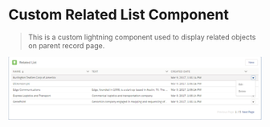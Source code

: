 # Custom Related List Component
> This is a custom lightning component used to display related objects on parent record page.

![](screen.png)

